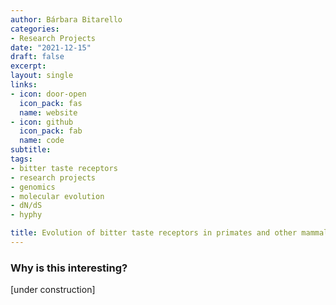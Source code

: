 ```yaml
---
author: Bárbara Bitarello
categories:
- Research Projects
date: "2021-12-15"
draft: false
excerpt: 
layout: single
links:
- icon: door-open
  icon_pack: fas
  name: website
- icon: github
  icon_pack: fab
  name: code
subtitle: 
tags:
- bitter taste receptors
- research projects
- genomics
- molecular evolution
- dN/dS
- hyphy

title: Evolution of bitter taste receptors in primates and other mammals
---
```


### Why is this interesting?

[under construction]
